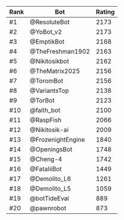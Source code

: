 Rank|Bot|Rating
---|---|---
#1|@ResoluteBot|2173
#2|@YoBot_v2|2173
#3|@EmptikBot|2168
#4|@TheFreshman1902|2163
#5|@Nikitosikbot|2162
#6|@TheMatrix2025|2156
#7|@ToromBot|2156
#8|@VariantsTop|2138
#9|@TorBot|2123
#10|@faith_bot|2100
#11|@RaspFish|2066
#12|@Nikitosik-ai|2009
#13|@FrozenightEngine|1840
#14|@OpeningsBot|1748
#15|@Cheng-4|1742
#16|@FataliiBot|1449
#17|@Demolito_L6|1261
#18|@Demolito_L5|1059
#19|@botTideEval|889
#20|@pawnrobot|873
